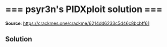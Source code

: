 # === psyr3n's PIDXploit solution ===

**Source**: https://crackmes.one/crackme/6214dd6233c5d46c8bcbff61

## Solution

